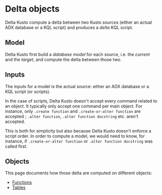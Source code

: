 # Delta objects

Delta Kusto compute a delta between two Kusto *sources* (either an actual ADX database or a KQL script) and produces a *delta* KQL script.

## Model

Delta Kusto first build a *database model* for each source, i.e. the *current* and the *target*, and compute the delta between those two.

## Inputs

The inputs for a model is the actual source:  either an ADX database or a KQL script (or scripts).

In the case of scripts, Delta Kusto doesn't accept every command related to an object.  It typically only accept one command per main object.  For instance, only `.create function` and `.create-or-alter function` are accepted ; `.alter function`, `.alter function docstring` etc. aren't accepted.

This is both for simplicity but also because Delta Kusto doesn't enforce a script order.  In order to compute a model, we would need to know, for instance, if `.create-or-alter function` or `.alter function docstring` was called first.

## Objects

This page documents how those delta are computed on different objects:

* [Functions](functions.md)
* [Tables](tables.md)
